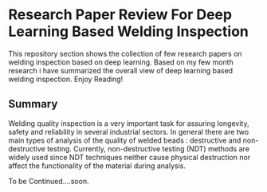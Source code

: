 # Research Paper Review For Deep Learning Based Welding Inspection 

This repository section shows the collection of few research papers on welding inspection based on deep learning. Based on my few month research i have summarized the overall view of deep learning based welding inspection. Enjoy Reading!


## Summary

Welding quality inspection is a very important task for assuring longevity, safety and reliability in several industrial sectors. In general there are two main types of analysis of the quality of welded beads : destructive and non-destructive testing. Currently, non-destructive testing (NDT) methods are widely used since NDT techniques neither cause physical destruction nor affect the functionality of the material during analysis. 


To be Continued....soon.

 


